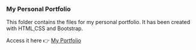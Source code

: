 ### My Personal Portfolio

This folder contains the files for my personal portfolio. It has been created with HTML,CSS and Bootstrap.

Access it here :point_right: [My Portfolio](https://shouryade.github.io/Mini-Projects-TSS/)
